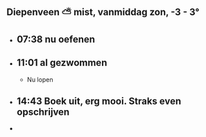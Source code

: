 ## Diepenveen ⛅ mist, vanmiddag zon, -3 - 3°
- ## 07:38 nu oefenen
- ## 11:01 al gezwommen
	- Nu lopen
- ## 14:43 Boek uit, erg mooi. Straks even opschrijven
-